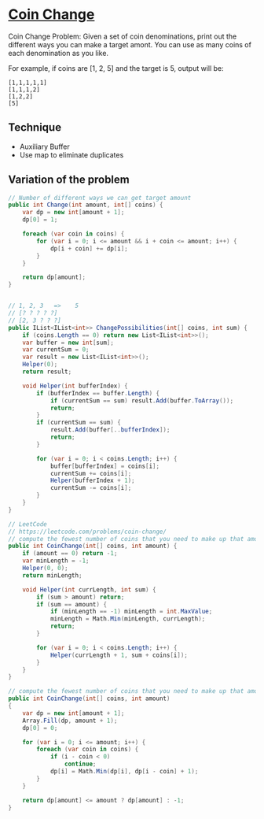 # [Coin Change](https://leetcode.com/problems/coin-change/description/)

Coin Change Problem: Given a set of coin denominations, print out the
different ways you can make a target amont. You can use as many coins
of each denomination as you like.

For example, if coins are [1, 2, 5] and the target is 5, output will be:

```
[1,1,1,1,1]
[1,1,1,2]
[1,2,2]
[5]
```

## Technique

- Auxiliary Buffer
- Use map to eliminate duplicates

## Variation of the problem

```csharp
// Number of different ways we can get target amount
public int Change(int amount, int[] coins) {
    var dp = new int[amount + 1];
    dp[0] = 1;

    foreach (var coin in coins) {
        for (var i = 0; i <= amount && i + coin <= amount; i++) {
            dp[i + coin] += dp[i];
        }
    }

    return dp[amount];
}


// 1, 2, 3   =>    5
// [? ? ? ? ?]
// [2, 3 ? ? ?]
public IList<IList<int>> ChangePossibilities(int[] coins, int sum) {
    if (coins.Length == 0) return new List<IList<int>>();
    var buffer = new int[sum];
    var currentSum = 0;
    var result = new List<IList<int>>();
    Helper(0);
    return result;

    void Helper(int bufferIndex) {
        if (bufferIndex == buffer.Length) {
            if (currentSum == sum) result.Add(buffer.ToArray());
            return;
        }
        if (currentSum == sum) {
            result.Add(buffer[..bufferIndex]);
            return;
        }

        for (var i = 0; i < coins.Length; i++) {
            buffer[bufferIndex] = coins[i];
            currentSum += coins[i];
            Helper(bufferIndex + 1);
            currentSum -= coins[i];
        }
    }
}

// LeetCode
// https://leetcode.com/problems/coin-change/
// compute the fewest number of coins that you need to make up that amount
public int CoinChange(int[] coins, int amount) {
    if (amount == 0) return -1;
    var minLength = -1;
    Helper(0, 0);
    return minLength;

    void Helper(int currLength, int sum) {
        if (sum > amount) return;
        if (sum == amount) {
            if (minLength == -1) minLength = int.MaxValue;
            minLength = Math.Min(minLength, currLength);
            return;
        }

        for (var i = 0; i < coins.Length; i++) {
            Helper(currLength + 1, sum + coins[i]);
        }
    }
}
```


```csharp
// compute the fewest number of coins that you need to make up that amount
public int CoinChange(int[] coins, int amount)
{
    var dp = new int[amount + 1];
    Array.Fill(dp, amount + 1);
    dp[0] = 0;

    for (var i = 0; i <= amount; i++) {
        foreach (var coin in coins) {
            if (i - coin < 0)
                continue;
            dp[i] = Math.Min(dp[i], dp[i - coin] + 1);
        }
    }

    return dp[amount] <= amount ? dp[amount] : -1;
}
```
